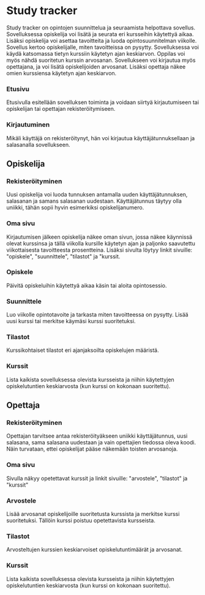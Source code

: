 # Study tracker

Study tracker on opintojen suunnittelua ja seuraamista helpottava sovellus. Sovelluksessa opiskelija voi lisätä ja seurata eri kursseihin käytettyä aikaa. 
Lisäksi opiskelija voi asettaa tavoitteita ja luoda opintosuunnitelman viikolle. Sovellus kertoo opiskelijalle, miten tavoitteissa on pysytty. Sovelluksessa
voi käydä katsomassa tietyn kurssiin käytetyn ajan keskiarvon. Oppilas voi myös nähdä suoritetun kurssin arvosanan.
Sovellukseen voi kirjautua myös opettajana, ja voi lisätä opiskelijoiden arvosanat. Lisäksi opettaja näkee omien kurssiensa käytetyn ajan keskiarvon.

### Etusivu

Etusivulla esitellään sovelluksen toiminta ja voidaan siirtyä kirjautumiseen tai opiskelijan tai opettajan rekisteröitymiseen.

### Kirjautuminen

Mikäli käyttäjä on rekisteröitynyt, hän voi kirjautua käyttäjätunnuksellaan ja salasanalla sovellukseen.

## Opiskelija

### Rekisteröityminen

Uusi opiskelija voi luoda tunnuksen antamalla uuden käyttäjätunnuksen, salasanan ja samans salasanan uudestaan. Käyttäjätunnus täytyy olla
uniikki, tähän sopii hyvin esimerkiksi opiskelijanumero.

### Oma sivu

Kirjautumisen jälkeen opiskelija näkee oman sivun, jossa näkee käynnissä olevat kurssinsa ja tällä viikolla kursille käytetyn ajan ja paljonko saavutettu
viikottaisesta tavoitteesta prosentteina.
Lisäksi sivulta löytyy linkit sivuille: "opiskele", "suunnittele", "tilastot" ja "kurssit.

### Opiskele

Päivitä opiskeluihin käytettyä aikaa käsin tai aloita opintosessio.

### Suunnittele

Luo viikolle opintotavoite ja tarkasta miten tavoitteessa on pysytty. Lisää uusi kurssi tai merkitse käymäsi kurssi suoritetuksi.

### Tilastot

Kurssikohtaiset tilastot eri ajanjaksoilta opiskelujen määristä.

### Kurssit

Lista kaikista sovelluksessa olevista kursseista ja niihin käytettyjen opiskelutuntien keskiarvosta (kun kurssi on kokonaan suoritettu). 

## Opettaja

### Rekisteröityminen

Opettajan tarvitsee antaa rekisteröityäkseen uniikki käyttäjätunnus, uusi salasana, sama salasana uudestaan ja vain opettajien tiedossa oleva koodi. Näin turvataan, ettei opiskelijat pääse näkemään toisten arvosanoja.

### Oma sivu

Sivulla näkyy opetettavat kurssit ja linkit sivuille: "arvostele", "tilastot" ja "kurssit"

### Arvostele

Lisää arvosanat opiskelijoille suoritetusta kurssista ja merkitse kurssi suoritetuksi. Tällöin kurssi poistuu opetettavista kursseista.

### Tilastot

Arvosteltujen kurssien keskiarvoiset opiskelutuntimäärät ja arvosanat.

### Kurssit

Lista kaikista sovelluksessa olevista kursseista ja niihin käytettyjen opiskelutuntien keskiarvosta (kun kurssi on kokonaan suoritettu). 


